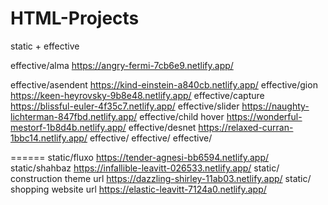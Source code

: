 # HTML-Projects
static + effective


effective/alma https://angry-fermi-7cb6e9.netlify.app/

effective/asendent https://kind-einstein-a840cb.netlify.app/
effective/gion https://keen-heyrovsky-9b8e48.netlify.app/
effective/capture https://blissful-euler-4f35c7.netlify.app/
effective/slider https://naughty-lichterman-847fbd.netlify.app/
effective/child hover https://wonderful-mestorf-1b8d4b.netlify.app/
effective/desnet https://relaxed-curran-1bbc14.netlify.app/
effective/
effective/
effective/


======
static/fluxo  https://tender-agnesi-bb6594.netlify.app/
static/shahbaz https://infallible-leavitt-026533.netlify.app/
static/ construction theme url https://dazzling-shirley-11ab03.netlify.app/
static/ shopping website url https://elastic-leavitt-7124a0.netlify.app/
